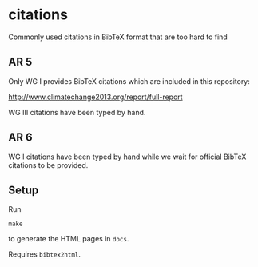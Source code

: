 # citations

Commonly used citations in BibTeX format that are too hard to find

## AR 5

Only WG I provides BibTeX citations which are included in this repository:

http://www.climatechange2013.org/report/full-report

WG III citations have been typed by hand.

## AR 6

WG I citations have been typed by hand while we wait for official BibTeX citations to be provided.

## Setup

Run

```
make
```

to generate the HTML pages in `docs`.

Requires `bibtex2html`.
